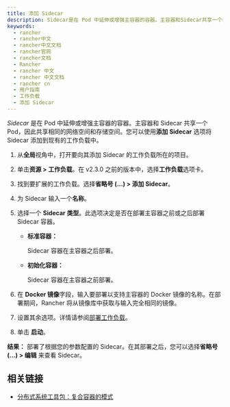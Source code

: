 ```yaml
---
title: 添加 Sidecar
description: Sidecar是在 Pod 中延伸或增强主容器的容器。主容器和Sidecar共享一个Pod，因此共享相同的网络空间和存储空间。您可以使用添加Sidecar选项将Sidecar添加到现有的工作负载中。
keywords:
  - rancher
  - rancher中文
  - rancher中文文档
  - rancher官网
  - rancher文档
  - Rancher
  - rancher 中文
  - rancher 中文文档
  - rancher cn
  - 用户指南
  - 工作负载
  - 添加 Sidecar
---
```


_Sidecar_ 是在 Pod 中延伸或增强主容器的容器。主容器和 Sidecar 共享一个 Pod，因此共享相同的网络空间和存储空间。您可以使用**添加 Sidecar** 选项将 Sidecar 添加到现有的工作负载中。

1. 从**全局**视角中，打开要向其添加 Sidecar 的工作负载所在的项目。

1. 单击**资源 > 工作负载**。在 v2.3.0 之前的版本中，选择**工作负载**选项卡。

1. 找到要扩展的工作负载。选择**省略号 (...) > 添加 Sidecar**。

1. 为 Sidecar 输入一个**名称**。

1. 选择一个 **Sidecar 类型**。此选项决定是否在部署主容器之前或之后部署 Sidecar 容器。

   - **标准容器：**

     Sidecar 容器在主容器之后部署。

   - **初始化容器：**

     Sidecar 容器在主容器之前部署。

1. 在 **Docker 镜像**字段，输入要部署以支持主容器的 Docker 镜像的名称。在部署期间，Rancher 将从镜像库中获取与输入完全相同的镜像。

1. 设置其余选项。详情请参阅[部署工作负载](/docs/rancher2/k8s-in-rancher/workloads/deploy-workloads/_index)。

1. 单击 **启动**。

**结果：** 部署了根据您的参数配置的 Sidecar。在其部署之后，您可以选择**省略号(...) > 编辑** 来查看 Sidecar。

## 相关链接

- [分布式系统工具包：复合容器的模式](https://kubernetes.io/blog/2015/06/the-distributed-system-toolkit-patterns/)
